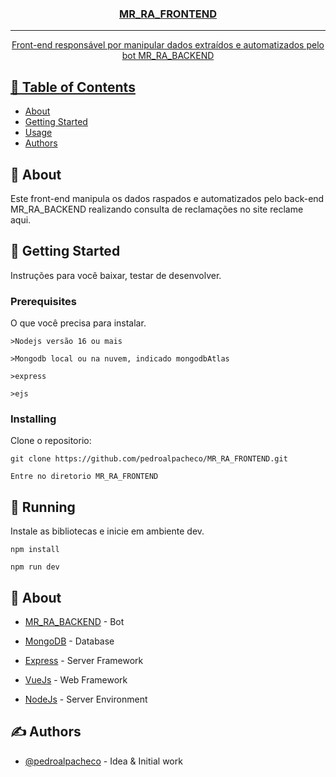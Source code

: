 <p align="center">
  <a href="" rel="noopener">
 
</p>

<h3 align="center">MR_RA_FRONTEND</h3>

---

<p align="center"> 
Front-end responsável por manipular dados extraídos e automatizados pelo bot MR_RA_BACKEND
</p>

## 📝 Table of Contents

- [About](#about)
- [Getting Started](#getting_started)
- [Usage](#usage)
- [Authors](#authors)


## 🧐 About <a name = "about"></a>

Este front-end manipula os dados raspados e automatizados pelo back-end MR_RA_BACKEND realizando consulta de reclamações no site reclame aqui.

## 🏁 Getting Started <a name = "getting_started"></a>

Instruções para você baixar, testar de desenvolver.

### Prerequisites

O que você precisa para instalar.

```
>Nodejs versão 16 ou mais

>Mongodb local ou na nuvem, indicado mongodbAtlas

>express

>ejs

```

### Installing

Clone o repositorio:

```
git clone https://github.com/pedroalpacheco/MR_RA_FRONTEND.git

Entre no diretorio MR_RA_FRONTEND

```


## 🔧 Running  <a name = "tests"></a>

Instale as bibliotecas e inicie em ambiente dev.

```
npm install

npm run dev

```


## 🧐 About <a name = "bot"></a>
- [MR_RA_BACKEND](https://github.com/pedroalpacheco/MR_RA_BACKEND) - Bot

- [MongoDB](https://www.mongodb.com/) - Database
- [Express](https://expressjs.com/) - Server Framework
- [VueJs](https://vuejs.org/) - Web Framework
- [NodeJs](https://nodejs.org/en/) - Server Environment

## ✍️ Authors <a name = "authors"></a>

- [@pedroalpacheco](https://github.com/pedroalpacheco) - Idea & Initial work


